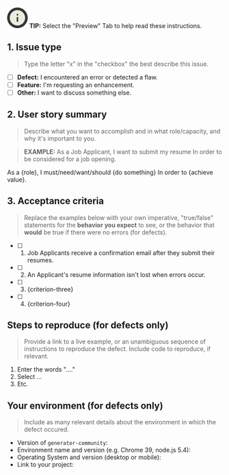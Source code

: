 ![FYI][icon-info-image] __TIP:__ Select the "Preview" Tab to help read these instructions.

## 1. Issue type
> Type the letter "x" in the "checkbox" the best describe this issue.

- [ ] __Defect:__  I encountered an error or detected a flaw.
- [ ] __Feature:__ I'm requesting an enhancement.
- [ ] __Other:__   I want to discuss something else.

## 2. User story summary
> Describe what you want to accomplish and in what role/capacity, and why it's important to you.

> __EXAMPLE:__
> As a Job Applicant,
> I want to submit my resume
> In order to be considered for a job opening.

As a {role},
I must/need/want/should {do something}
In order to {achieve value}.

## 3. Acceptance criteria
> Replace the examples below with your own imperative, "true/false" statements for the __behavior you expect__ to see, or the behavior that __would__ be true if there were no errors (for defects).

- [ ] 1. Job Applicants receive a confirmation email after they submit their resumes.
- [ ] 2. An Applicant's resume information isn't lost when errors occur.
- [ ] 3. {criterion-three}
- [ ] 4. {criterion-four}

## Steps to reproduce (for defects only)
> Provide a link to a live example, or an unambiguous sequence of instructions to reproduce the defect. Include code to reproduce, if relevant.

1. Enter the words "...."
2. Select ...
3. Etc.

## Your environment (for defects only)
> Include as many relevant details about the environment in which the defect occured.

* Version of `generator-community`:
* Environment name and version (e.g. Chrome 39, node.js 5.4):
* Operating System and version (desktop or mobile):
* Link to your project:

[icon-info-image]: /docs/img/icons8/icon-info-50.png
